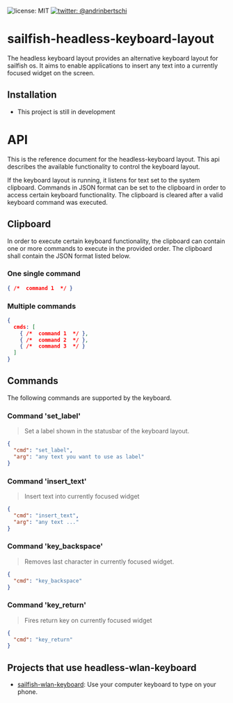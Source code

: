 ![license: MIT]( https://img.shields.io/badge/license-MIT-green.svg?style=flat-square)
[![twitter: @andrinbertschi]( https://img.shields.io/badge/twitter-andrinbertschi-yellow.svg?style=flat-square)](twitter.com/andrinbertschi)  

# sailfish-headless-keyboard-layout

The headless keyboard layout provides an alternative keyboard layout for
sailfish os. It aims to enable applications to insert any text into a
currently focused widget on the screen.

## Installation
- This project is still in development

# API

This is the reference document for the headless-keyboard layout.
This api describes the available functionality to control the keyboard layout.

If the keyboard layout is running,
it listens for text set to the system clipboard.
Commands in JSON format can be set to the clipboard
in order to access certain keyboard functionality.
The clipboard is cleared after a valid keyboard command was executed.

## Clipboard
In order to execute certain keyboard functionality,
the clipboard can contain one or more commands to execute
in the provided order. The clipboard shall contain the JSON
format listed below.

### One single command
```json
{ /*  command 1  */ }
```

### Multiple commands
```json
{
  cmds: [
    { /*  command 1  */ },
    { /*  command 2  */ },
    { /*  command 3  */ }
  ]
}
```

## Commands
The following commands are supported by the keyboard.

### Command 'set_label'
> Set a label shown in the statusbar of the keyboard layout.

```json
{
  "cmd": "set_label",
  "arg": "any text you want to use as label"
}
```

### Command 'insert_text'
> Insert text into currently focused widget

```json
{
  "cmd": "insert_text",
  "arg": "any text ..."
}
```

### Command 'key_backspace'
> Removes last character in currently focused widget.

```json
{
  "cmd": "key_backspace"
}
```

### Command 'key_return'
> Fires return key on currently focused widget

```json
{
  "cmd": "key_return"
}
```

## Projects that use headless-wlan-keyboard
- [sailfish-wlan-keyboard](https://github.com/abertschi/sailfish-wlan-keyboard):
 Use your computer keyboard to type on your phone.
